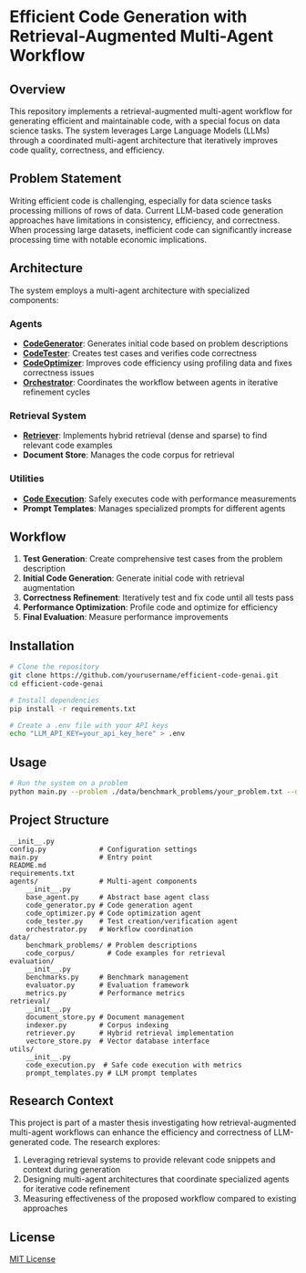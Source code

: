 # Efficient Code Generation with Retrieval-Augmented Multi-Agent Workflow

## Overview

This repository implements a retrieval-augmented multi-agent workflow for generating efficient and maintainable code, with a special focus on data science tasks. The system leverages Large Language Models (LLMs) through a coordinated multi-agent architecture that iteratively improves code quality, correctness, and efficiency.

## Problem Statement

Writing efficient code is challenging, especially for data science tasks processing millions of rows of data. Current LLM-based code generation approaches have limitations in consistency, efficiency, and correctness. When processing large datasets, inefficient code can significantly increase processing time with notable economic implications.

## Architecture

The system employs a multi-agent architecture with specialized components:

### Agents
- **[CodeGenerator](agents/code_generator.py)**: Generates initial code based on problem descriptions
- **[CodeTester](agents/code_tester.py)**: Creates test cases and verifies code correctness
- **[CodeOptimizer](agents/code_optimizer.py)**: Improves code efficiency using profiling data and fixes correctness issues
- **[Orchestrator](agents/orchestrator.py)**: Coordinates the workflow between agents in iterative refinement cycles

### Retrieval System
- **[Retriever](retrieval/retriever.py)**: Implements hybrid retrieval (dense and sparse) to find relevant code examples
- **Document Store**: Manages the code corpus for retrieval

### Utilities
- **[Code Execution](utils/code_execution.py)**: Safely executes code with performance measurements
- **Prompt Templates**: Manages specialized prompts for different agents

## Workflow

1. **Test Generation**: Create comprehensive test cases from the problem description
2. **Initial Code Generation**: Generate initial code with retrieval augmentation
3. **Correctness Refinement**: Iteratively test and fix code until all tests pass
4. **Performance Optimization**: Profile code and optimize for efficiency
5. **Final Evaluation**: Measure performance improvements

## Installation

```bash
# Clone the repository
git clone https://github.com/yourusername/efficient-code-genai.git
cd efficient-code-genai

# Install dependencies
pip install -r requirements.txt

# Create a .env file with your API keys
echo "LLM_API_KEY=your_api_key_here" > .env
```

## Usage

```bash
# Run the system on a problem
python main.py --problem ./data/benchmark_problems/your_problem.txt --output ./results
```

## Project Structure

```
__init__.py
config.py             # Configuration settings
main.py               # Entry point
README.md
requirements.txt
agents/               # Multi-agent components
    __init__.py
    base_agent.py     # Abstract base agent class
    code_generator.py # Code generation agent
    code_optimizer.py # Code optimization agent
    code_tester.py    # Test creation/verification agent
    orchestrator.py   # Workflow coordination
data/
    benchmark_problems/ # Problem descriptions
    code_corpus/        # Code examples for retrieval
evaluation/
    __init__.py
    benchmarks.py     # Benchmark management
    evaluator.py      # Evaluation framework
    metrics.py        # Performance metrics
retrieval/
    __init__.py
    document_store.py # Document management
    indexer.py        # Corpus indexing
    retriever.py      # Hybrid retrieval implementation
    vectore_store.py  # Vector database interface
utils/
    __init__.py
    code_execution.py  # Safe code execution with metrics
    prompt_templates.py # LLM prompt templates
```

## Research Context

This project is part of a master thesis investigating how retrieval-augmented multi-agent workflows can enhance the efficiency and correctness of LLM-generated code. The research explores:

1. Leveraging retrieval systems to provide relevant code snippets and context during generation
2. Designing multi-agent architectures that coordinate specialized agents for iterative code refinement
3. Measuring effectiveness of the proposed workflow compared to existing approaches

## License

[MIT License](LICENSE)